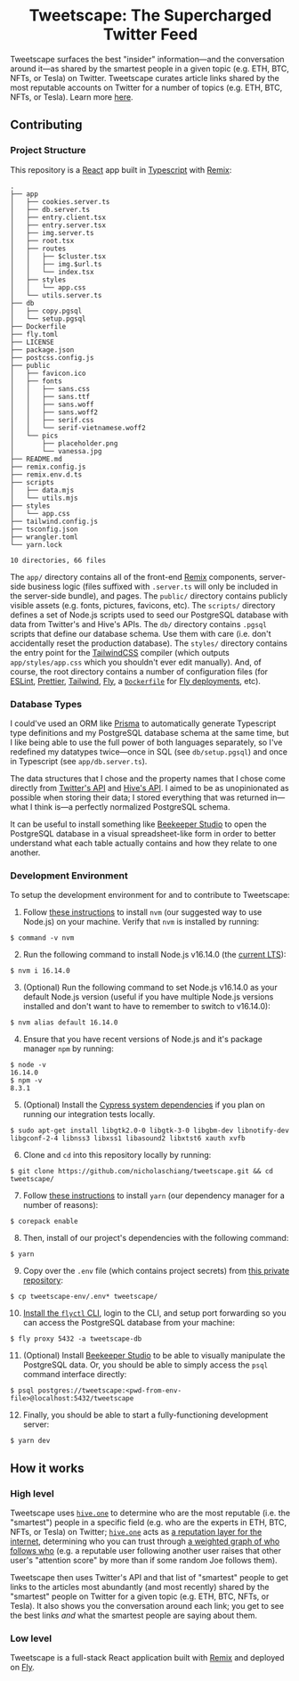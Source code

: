 <h1 align='center'>Tweetscape: The Supercharged Twitter Feed</h1>

Tweetscape surfaces the best "insider" information—and the conversation around it—as shared by the smartest people in a given topic (e.g. ETH, BTC, NFTs, or Tesla) on Twitter.
Tweetscape curates article links shared by the most reputable accounts on Twitter for a number of topics (e.g. ETH, BTC, NFTs, or Tesla).
Learn more [here](https://www.roote.co/tweetscape).

## Contributing

### Project Structure

This repository is a [React](https://reactjs.org) app built in [Typescript](https://typescriptlang.org) with [Remix](https://remix.run):

```
.
├── app
│   ├── cookies.server.ts
│   ├── db.server.ts
│   ├── entry.client.tsx
│   ├── entry.server.tsx
│   ├── img.server.ts
│   ├── root.tsx
│   ├── routes
│   │   ├── $cluster.tsx
│   │   ├── img.$url.ts
│   │   └── index.tsx
│   ├── styles
│   │   └── app.css
│   └── utils.server.ts
├── db
│   ├── copy.pgsql
│   └── setup.pgsql
├── Dockerfile
├── fly.toml
├── LICENSE
├── package.json
├── postcss.config.js
├── public
│   ├── favicon.ico
│   ├── fonts
│   │   ├── sans.css
│   │   ├── sans.ttf
│   │   ├── sans.woff
│   │   ├── sans.woff2
│   │   ├── serif.css
│   │   └── serif-vietnamese.woff2
│   └── pics
│       ├── placeholder.png
│       └── vanessa.jpg
├── README.md
├── remix.config.js
├── remix.env.d.ts
├── scripts
│   ├── data.mjs
│   └── utils.mjs
├── styles
│   └── app.css
├── tailwind.config.js
├── tsconfig.json
├── wrangler.toml
└── yarn.lock

10 directories, 66 files
```

The `app/` directory contains all of the front-end [Remix](https://remix.run) components, server-side business logic (files suffixed with `.server.ts` will only be included in the server-side bundle), and pages.
The `public/` directory contains publicly visible assets (e.g. fonts, pictures, favicons, etc).
The `scripts/` directory defines a set of Node.js scripts used to seed our PostgreSQL database with data from Twitter's and Hive's APIs.
The `db/` directory contains `.pgsql` scripts that define our database schema. Use them with care (i.e. don't accidentally reset the production database).
The `styles/` directory contains the entry point for the [TailwindCSS](https://tailwindcss.com) compiler (which outputs `app/styles/app.css` which you shouldn't ever edit manually).
And, of course, the root directory contains a number of configuration files (for [ESLint](https://eslint.org), [Prettier](https://prettier.io), [Tailwind](https://tailwindcss.com), [Fly](https://fly.io), a [`Dockerfile`](https://docs.docker.com/engine/reference/builder) for [Fly deployments](https://fly.io/docs/getting-started/dockerfile), etc).

### Database Types

I could've used an ORM like [Prisma](https://www.prisma.io) to automatically generate Typescript type definitions and my PostgreSQL database schema at the same time, but I like being able to use the full power of both languages separately, so I've redefined my datatypes twice—once in SQL (see `db/setup.pgsql`) and once in Typescript (see `app/db.server.ts`).

The data structures that I chose and the property names that I chose come directly from [Twitter's API](https://developer.twitter.com/en/docs/twitter-api/data-dictionary/object-model/tweet) and [Hive's API](https://www.notion.so/API-Docs-69fe2f3d624843fcb0b44658b135161b).
I aimed to be as unopinionated as possible when storing their data; I stored everything that was returned in—what I think is—a perfectly normalized PostgreSQL schema.

It can be useful to install something like [Beekeeper Studio](https://www.beekeeperstudio.io/get) to open the PostgreSQL database in a visual spreadsheet-like form in order to better understand what each table actually contains and how they relate to one another.

### Development Environment

To setup the development environment for and to contribute to Tweetscape:

1. Follow [these instructions](https://github.com/nvm-sh/nvm#installing-and-updating) to install `nvm` (our suggested way to use Node.js) on your machine. Verify that `nvm` is installed by running:

```
$ command -v nvm
```

2. Run the following command to install Node.js v16.14.0 (the [current LTS](https://nodejs.org/en/about/releases)):

```
$ nvm i 16.14.0
```

3. (Optional) Run the following command to set Node.js v16.14.0 as your default Node.js version (useful if you have multiple Node.js versions installed and don't want to have to remember to switch to v16.14.0):

```
$ nvm alias default 16.14.0
```

4. Ensure that you have recent versions of Node.js and it's package manager `npm` by running:

```
$ node -v
16.14.0
$ npm -v
8.3.1
```

5. (Optional) Install the [Cypress system dependencies](https://bit.ly/2QHuAiG) if you plan on running our integration tests locally.

```
$ sudo apt-get install libgtk2.0-0 libgtk-3-0 libgbm-dev libnotify-dev libgconf-2-4 libnss3 libxss1 libasound2 libxtst6 xauth xvfb
```

6. Clone and `cd` into this repository locally by running:

```
$ git clone https://github.com/nicholaschiang/tweetscape.git && cd tweetscape/
```

7. Follow [these instructions](https://yarnpkg.com/getting-started/install) to install `yarn` (our dependency manager for a number of reasons):

```
$ corepack enable
```

8. Then, install of our project's dependencies with the following command:

```
$ yarn
```

9. Copy over the `.env` file (which contains project secrets) from [this private repository](https://github.com/nicholaschiang/tweetscape-env):

```
$ cp tweetscape-env/.env* tweetscape/
```

10. [Install the `flyctl` CLI](https://fly.io/docs/getting-started/installing-flyctl), login to the CLI, and setup port forwarding so you can access the PostgreSQL database from your machine:

```
$ fly proxy 5432 -a tweetscape-db
```

11. (Optional) Install [Beekeeper Studio](https://www.beekeeperstudio.io/get) to be able to visually manipulate the PostgreSQL data.
    Or, you should be able to simply access the `psql` command interface directly:

```
$ psql postgres://tweetscape:<pwd-from-env-file>@localhost:5432/tweetscape
```

12. Finally, you should be able to start a fully-functioning development server:

```
$ yarn dev
```

## How it works

### High level

Tweetscape uses [`hive.one`](https://hive.one) to determine who are the most reputable (i.e. the "smartest") people in a specific field (e.g. who are the experts in ETH, BTC, NFTs, or Tesla) on Twitter; [`hive.one`](https://hive.one) acts as [a reputation layer for the internet](https://borgcollective.notion.site/About-15b9db2c1f414cf998c5abc58b715176), determining who you can trust through [a weighted graph of who follows who](https://borgcollective.notion.site/FAQ-5434e4695d60456cb481acb98bb88b18) (e.g. a reputable user following another user raises that other user's "attention score" by more than if some random Joe follows them).

Tweetscape then uses Twitter's API and that list of "smartest" people to get links to the articles most abundantly (and most recently) shared by the "smartest" people on Twitter for a given topic (e.g. ETH, BTC, NFTs, or Tesla).
It also shows you the conversation around each link; you get to see the best links _and_ what the smartest people are saying about them.

### Low level

Tweetscape is a full-stack React application built with [Remix](https://remix.run) and deployed on [Fly](https://fly.io).

